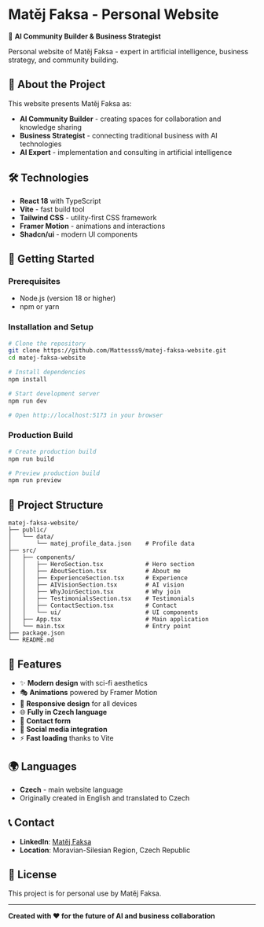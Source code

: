 # Matěj Faksa - Personal Website

🚀 **AI Community Builder & Business Strategist**

Personal website of Matěj Faksa - expert in artificial intelligence, business strategy, and community building.

## 🌟 About the Project

This website presents Matěj Faksa as:
- **AI Community Builder** - creating spaces for collaboration and knowledge sharing
- **Business Strategist** - connecting traditional business with AI technologies
- **AI Expert** - implementation and consulting in artificial intelligence

## 🛠️ Technologies

- **React 18** with TypeScript
- **Vite** - fast build tool
- **Tailwind CSS** - utility-first CSS framework
- **Framer Motion** - animations and interactions
- **Shadcn/ui** - modern UI components

## 🚀 Getting Started

### Prerequisites
- Node.js (version 18 or higher)
- npm or yarn

### Installation and Setup

```bash
# Clone the repository
git clone https://github.com/Mattesss9/matej-faksa-website.git
cd matej-faksa-website

# Install dependencies
npm install

# Start development server
npm run dev

# Open http://localhost:5173 in your browser
```

### Production Build

```bash
# Create production build
npm run build

# Preview production build
npm run preview
```

## 📁 Project Structure

```
matej-faksa-website/
├── public/
│   └── data/
│       └── matej_profile_data.json    # Profile data
├── src/
│   ├── components/
│   │   ├── HeroSection.tsx            # Hero section
│   │   ├── AboutSection.tsx           # About me
│   │   ├── ExperienceSection.tsx      # Experience
│   │   ├── AIVisionSection.tsx        # AI vision
│   │   ├── WhyJoinSection.tsx         # Why join
│   │   ├── TestimonialsSection.tsx    # Testimonials
│   │   ├── ContactSection.tsx         # Contact
│   │   └── ui/                        # UI components
│   ├── App.tsx                        # Main application
│   └── main.tsx                       # Entry point
├── package.json
└── README.md
```

## 🎨 Features

- ✨ **Modern design** with sci-fi aesthetics
- 🎭 **Animations** powered by Framer Motion
- 📱 **Responsive design** for all devices
- 🌐 **Fully in Czech language**
- 📧 **Contact form**
- 🔗 **Social media integration**
- ⚡ **Fast loading** thanks to Vite

## 🌍 Languages

- **Czech** - main website language
- Originally created in English and translated to Czech

## 📞 Contact

- **LinkedIn**: [Matěj Faksa](https://cz.linkedin.com/in/matej-faksa-148064177)
- **Location**: Moravian-Silesian Region, Czech Republic

## 📄 License

This project is for personal use by Matěj Faksa.

---

**Created with ❤️ for the future of AI and business collaboration**
